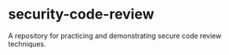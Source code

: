 # security-code-review
A repository for practicing and demonstrating secure code review techniques.
